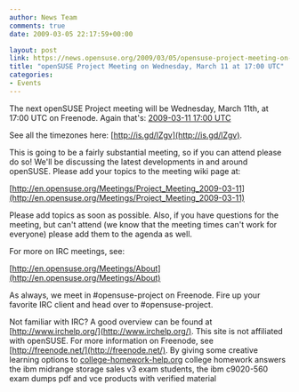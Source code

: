 ```yaml
---
author: News Team
comments: true
date: 2009-03-05 22:17:59+00:00

layout: post
link: https://news.opensuse.org/2009/03/05/opensuse-project-meeting-on-wednesday-march-11-at-1700-utc/
title: "openSUSE Project Meeting on Wednesday, March 11 at 17:00 UTC"
categories:
- Events
---
```

The next openSUSE Project meeting will be Wednesday, March 11th, at 17:00 UTC on Freenode. Again that's:
[
2009-03-11 17:00 UTC](http://is.gd/lZgv)

See all the timezones here: [http://is.gd/lZgv](http://is.gd/lZgv).

This is going to be a fairly substantial meeting, so if you can attend please do so! We'll be discussing the latest developments in and around openSUSE. Please add your topics to the meeting wiki page at:

[http://en.opensuse.org/Meetings/Project_Meeting_2009-03-11](http://en.opensuse.org/Meetings/Project_Meeting_2009-03-11)

Please add topics as soon as possible. Also, if you have questions for the meeting, but can't attend (we know that the meeting times can't work for everyone) please add them to the agenda as well.

For more on IRC meetings, see:

[http://en.opensuse.org/Meetings/About](http://en.opensuse.org/Meetings/About)

As always, we meet in #opensuse-project on Freenode. Fire up your favorite IRC client and head over to #opensuse-project.

Not familiar with IRC? A good overview can be found at [http://www.irchelp.org/](http://www.irchelp.org/). This site is not affiliated with openSUSE. For more information on Freenode, see [http://freenode.net/](http://freenode.net/). By giving some creative learning options to [college-homework-help.org](https://college-homework-help.org/) college homework answers the ibm midrange storage sales v3 exam students, the ibm c9020-560 exam dumps pdf and vce products with verified material		
